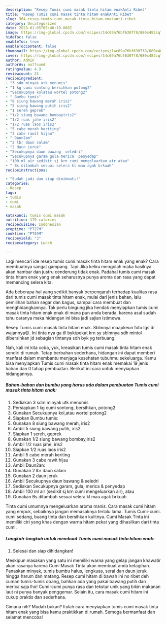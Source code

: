 ```yaml
---
description: "Resep Tumis cumi masak tinta hitam enakAnti Ribet"
title: "Resep Tumis cumi masak tinta hitam enakAnti Ribet"
slug: 364-resep-tumis-cumi-masak-tinta-hitam-enakanti-ribet
category: Uncategorized
date: 2023-01-05T05:48:19.808Z
image: https://img-global.cpcdn.com/recipes/14c69a76bf6307f8/680x482cq70/tumis-cumi-masak-tinta-hitam-enak-foto-resep-utama.jpg
hideToc: false
enableToc: true
enableTocContent: false
thumbnail: https://img-global.cpcdn.com/recipes/14c69a76bf6307f8/680x482cq70/tumis-cumi-masak-tinta-hitam-enak-foto-resep-utama.jpg
cover: https://img-global.cpcdn.com/recipes/14c69a76bf6307f8/680x482cq70/tumis-cumi-masak-tinta-hitam-enak-foto-resep-utama.jpg
author: Admin
authorAv: notfound
ratingvalue: 4.9
reviewcount: 25
recipeingredient:
- "3 sdm minyak utk menumis"
- "1 kg cumi sontong bersihkan potong2"
- "Secukupnya kolatau wortel potong2"
- " Bumbu tumis"
- "8 siung bawang merah iris2"
- "5 siung bawang putih iris2"
- "1 sereh geprek"
- "1/2 siung bawang bombayiris2"
- "1/2 ruas jahe iris2"
- "1/2 ruas laos iris2"
- "5 cabe merah keriting"
- "3 cabe rawit hijau"
- " Daun2an"
- "2 lbr daun salam"
- "2 daun jeruk"
- "Secukupnya daun bawang  seledri"
- "Secukupnya garam gula merica  penyedap"
- "100 ml air sedikit sj krn cumi mengeluarkan air atau"
- " Bs ditambah sesuai selera kl mau agak brkuah"
recipeinstructions:

- "Sudah jadi dan siap dinikmati!"
categories:
- Resep
tags:
- tumis
- cumi
- masak

katakunci: tumis cumi masak 
nutrition: 179 calories
recipecuisine: Indonesian
preptime: "PT27M"
cooktime: "PT49M"
recipeyield: "3"
recipecategory: Lunch

---
```



Lagi mencari ide resep tumis cumi masak tinta hitam enak yang enak? Cara membuatnya sangat gampang. Tapi Jika keliru mengolah maka hasilnya akan hambar dan justru cenderung tidak enak. Padahal tumis cumi masak tinta hitam enak yang enak seharusnya punya aroma dan rasa yang dapat memancing selera kita.


Ada beberapa hal yang sedikit banyak berpengaruh terhadap kualitas rasa dari tumis cumi masak tinta hitam enak, mulai dari jenis bahan, lalu pemilihan bahan segar dan bagus, sampai cara membuat dan menghidangkannya. Tak perlu bingung jika hendak menyiapkan tumis cumi masak tinta hitam enak enak di mana pun anda berada, karena asal sudah tahu caranya maka hidangan ini bisa jadi sajian istimewa.

Resep Tumis cumi masak tinta hitam enak. Sblmnya maapkeun foto lgs dr wajannya😊. Ini tinta nya ga tll byk/pekat krn sy sblmnya sdh mintol dibersihkan jd sebagian tintanya sdh byk yg terbuang.


Nah, kali ini kita coba, yuk, kreasikan tumis cumi masak tinta hitam enak sendiri di rumah. Tetap berbahan sederhana, hidangan ini dapat memberi manfaat dalam membantu menjaga kesehatan tubuhmu sekeluarga. Kamu bisa menyiapkan Tumis cumi masak tinta hitam enak memakai 19 jenis bahan dan 0 tahap pembuatan. Berikut ini cara untuk menyiapkan hidangannya.

<!--inarticleads1-->

##### Bahan-bahan dan bumbu yang harus ada dalam pembuatan Tumis cumi masak tinta hitam enak:

1. Sediakan 3 sdm minyak utk menumis
1. Persiapkan 1 kg cumi sontong, bersihkan, potong2
1. Gunakan Secukupnya kol,atau wortel potong2
1. Siapkan  Bumbu tumis:
1. Gunakan 8 siung bawang merah, iris2
1. Ambil 5 siung bawang putih, iris2
1. Siapkan 1 sereh, geprek
1. Gunakan 1/2 siung bawang bombay,iris2
1. Ambil 1/2 ruas jahe, iris2
1. Siapkan 1/2 ruas laos iris2
1. Ambil 5 cabe merah keriting
1. Gunakan 3 cabe rawit hijau
1. Ambil  Daun2an:
1. Gunakan 2 lbr daun salam
1. Gunakan 2 daun jeruk
1. Ambil Secukupnya daun bawang &amp; seledri
1. Sediakan Secukupnya garam, gula, merica &amp; penyedap
1. Ambil 100 ml air (sedikit sj krn cumi mengeluarkan air), atau
1. Gunakan  Bs ditambah sesuai selera kl mau agak brkuah


Tinta cumi umumnya mengeluarkan aroma manis. Cara masak cumi hitam yang empuk, sebaiknya jangan memasaknya terlalu lama. Tumis Cumi-cumi. cumi sedang, buang tinta dan bersihkan kulitnya. Cumi Masak Tinta ini memiliki ciri yang khas dengan warna hitam pekat yang dihasilkan dari tinta cumi. 

<!--inarticleads2-->

##### Langkah-langkah untuk membuat Tumis cumi masak tinta hitam enak:


1. Selesai dan siap dihidangkan!

Meskipun masakan yang satu ini memiliki warna yang gelap jangan khawatir akan rasanya karena Cumi Masak Tinta akan membuat anda ketagihan.. Panaskan minyak, tumis bumbu halus, lengkuas, serai dan daun jeruk hingga harum dan matang. Resep cumi hitam di bawah ini no ribet deh cuman tumis-tumis doang, bahkan ada yang pakai bawang putih dan merica saja lho! Cumi-cumi punya rasa dan tekstur unik yang bikin makanan laut ni punya banyak penggemar. Selain itu, cara masak cumi hitam ini cukup praktis dan sederhana. 

Gimana nih? Mudah bukan? Itulah cara menyiapkan tumis cumi masak tinta hitam enak yang bisa kamu praktikkan di rumah. Semoga bermanfaat dan selamat mencoba!
